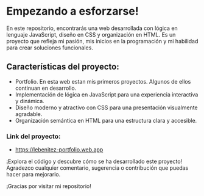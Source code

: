 # Empezando a esforzarse!

En este repositorio, encontrarás una web desarrollada con lógica en lenguaje JavaScript, diseño en CSS y organización en HTML. 
Es un proyecto que refleja mi pasión, mis inicios en la programación y mi habilidad para crear soluciones funcionales.

## Características del proyecto:

* Portfolio. En esta web estan mis primeros proyectos. Algunos de ellos continuan en desarrollo.
* Implementación de lógica en JavaScript para una experiencia interactiva y dinámica.
* Diseño moderno y atractivo con CSS para una presentación visualmente agradable.
* Organización semántica en HTML para una estructura clara y accesible.

### Link del proyecto: 

* https://lebenitez-portfolio.web.app

¡Explora el código y descubre cómo se ha desarrollado este proyecto! Agradezco cualquier comentario, sugerencia o contribución que puedas hacer para mejorarlo.

¡Gracias por visitar mi repositorio!
